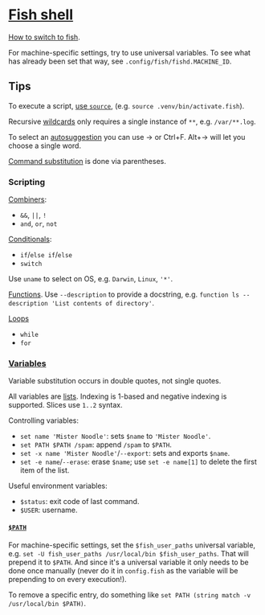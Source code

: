 # [Fish shell](https://fishshell.com/)

[How to switch to fish](https://fishshell.com/docs/current/tutorial.html#tut_switching_to_fish).

For machine-specific settings, try to use universal variables. To see what has already been set that way, see `.config/fish/fishd.MACHINE_ID`.

## Tips

To execute a script, [use `source`](https://fishshell.com/docs/current/commands.html#source), (e.g. `source .venv/bin/activate.fish`).

Recursive [wildcards](https://fishshell.com/docs/current/tutorial.html#tut_wildcards) only requires a single instance of `**`, e.g. `/var/**.log`.

To select an [autosuggestion](https://fishshell.com/docs/current/tutorial.html#tut_autosuggestions) you can use → or Ctrl+F. Alt+→ will let you choose a single word.

[Command substitution](https://fishshell.com/docs/current/tutorial.html#tut_command_substitutions) is done via parentheses.

### Scripting

[Combiners](https://fishshell.com/docs/current/tutorial.html#tut_combiners):
- `&&`, `||`, `!`
- `and`, `or`, `not`

[Conditionals](https://fishshell.com/docs/current/tutorial.html#tut_conditionals):
- `if`/`else if`/`else`
- `switch`

Use `uname` to select on OS, e.g. `Darwin`, `Linux`, `'*'`.

[Functions](https://fishshell.com/docs/current/tutorial.html#tut_functions). Use `--description` to provide a docstring, e.g. `function ls --description 'List contents of directory'`.

[Loops](https://fishshell.com/docs/current/tutorial.html#tut_loops)
- `while`
- `for`

### [Variables](https://fishshell.com/docs/current/tutorial.html#tut_variables)

Variable substitution occurs in double quotes, not single quotes.

All variables are [lists](https://fishshell.com/docs/current/tutorial.html#tut_lists). Indexing is 1-based and negative indexing is supported. Slices use `1..2` syntax.

Controlling variables:
- `set name 'Mister Noodle'`: sets `$name` to `'Mister Noodle'`.
- `set PATH $PATH /spam`: append `/spam` to `$PATH`.
- `set -x name 'Mister Noodle'`/`--export`: sets and exports `$name`.
- `set -e name`/`--erase`: erase `$name`; use `set -e name[1]` to delete the first item of the list.

Useful environment variables:
- `$status`: exit code of last command.
- `$USER`: username.

#### [`$PATH`](https://fishshell.com/docs/current/tutorial.html#tut_path)
For machine-specific settings, set the `$fish_user_paths` universal variable, e.g. `set -U fish_user_paths /usr/local/bin $fish_user_paths`. That will prepend it to `$PATH`. And since it's a universal variable it only needs to be done once manually (never do it in `config.fish` as the variable will be prepending to on every execution!).

To remove a specific entry, do something like `set PATH (string match -v /usr/local/bin $PATH)`.
